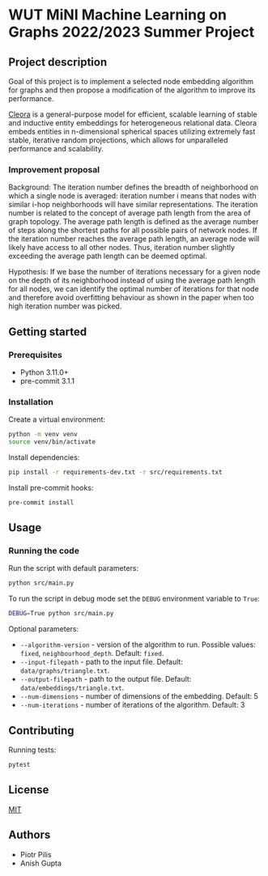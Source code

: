 # WUT MiNI Machine Learning on Graphs 2022/2023 Summer Project

## Project description

Goal of this project is to implement a selected node embedding algorithm for graphs and then propose a modification of the algorithm to improve its performance.

[Cleora](https://github.com/Synerise/cleora) is a general-purpose model for efficient, scalable learning of stable and inductive entity embeddings for heterogeneous relational data. Cleora embeds entities in n-dimensional spherical spaces utilizing extremely fast stable, iterative random projections, which allows for unparalleled performance and scalability.

### Improvement proposal

Background: The iteration number defines the breadth of neighborhood on which a single node is averaged: iteration number i means that nodes with similar i-hop neighborhoods will have similar representations. The iteration number is related to the concept of average path length from the area of graph topology. The average path length is defined as the average number of steps along the shortest paths for all possible pairs of network nodes. If the iteration number reaches the average path length, an average node will likely have access to all other nodes.  Thus, iteration number slightly exceeding the average path length can be deemed optimal.

Hypothesis: If we base the number of iterations necessary for a given node on the depth of its neighborhood instead of using the average path length for all nodes, we can identify the optimal number of iterations for that node and therefore avoid overfitting behaviour as shown in the paper when too high iteration number was picked.

## Getting started

### Prerequisites

- Python 3.11.0+
- pre-commit 3.1.1

### Installation

Create a virtual environment:

```bash
python -m venv venv
source venv/bin/activate
```

Install dependencies:

```bash
pip install -r requirements-dev.txt -r src/requirements.txt
```

Install pre-commit hooks:

```bash
pre-commit install
```

## Usage

### Running the code

Run the script with default parameters:
```bash
python src/main.py
```

To run the script in debug mode set the `DEBUG` environment variable to `True`:
```bash
DEBUG=True python src/main.py
```

Optional parameters:
- `--algorithm-version` - version of the algorithm to run. Possible values: `fixed`, `neighbourhood_depth`. Default: `fixed`.
- `--input-filepath` - path to the input file. Default: `data/graphs/triangle.txt`.
- `--output-filepath` - path to the output file. Default: `data/embeddings/triangle.txt`.
- `--num-dimensions` - number of dimensions of the embedding. Default: 5
- `--num-iterations` - number of iterations of the algorithm. Default: 3

## Contributing

Running tests:

```bash
pytest
```

## License

[MIT](https://choosealicense.com/licenses/mit/)

## Authors

- Piotr Pilis
- Anish Gupta
